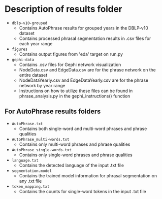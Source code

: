 # Description of results folder


* `dblp-v10-grouped`
    * Contains AutoPhrase results for grouped years in the DBLP-v10 dataset
    * Contains processed phrasal segmentation results in .csv files for each year range
* `figures`
    * Contains output figures from 'eda' target on run.py
* `gephi-data`
    * Contains .csv files for Gephi network visualization
    * NodeData.csv and EdgeData.csv are for the phrase network on the entire dataset
    * NodeDataYearly.csv and EdgeDataYearly.csv are for the phrase network by year range
    * Instructions on how to utilize these files can be found in phrase_analysis.py in the gephi_instructions() function


## For AutoPhrase results folders  
* `AutoPhrase.txt`
    * Contains both single-word and multi-word phrases and phrase qualities
* `AutoPhrase_multi-words.txt`
    * Contains only multi-word phrases and phrase qualities
* `AutoPhrase_single-words.txt`
    * Contains only single-word phrases and phrase qualities
* `language.txt`
    * Contains the detected language of the input .txt file
* `segmentation.model`
    * Contains the trained model information for phrasal segmentation on any .txt file
* `token_mapping.txt`
    * Contains the counts for single-word tokens in the input .txt file
